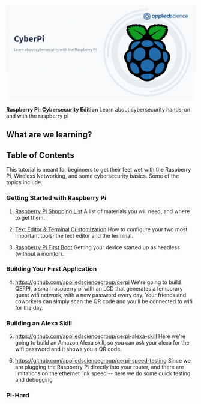 ![CyberPi](/cyber-pi-github-profile.png)

**Raspberry Pi: Cybersecurity Edition**
Learn about cybersecurity hands-on and with the raspberry pi

## What are we learning?


## Table of Contents
This tutorial is meant for beginners to get their feet wet with the Raspberry Pi, Wireless Networking, and some cybersecurity basics. Some of the topics include.


### Getting Started with Raspberry Pi

1. [Raspberry Pi Shopping List](/001-raspberry-pi-shopping-list/README.md)
A list of materials you will need, and where to get them.  

2. [Text Editor & Terminal Customization](/002-text-editor-and-terminal-configuration/README.md)
How to configure your two most important tools; the text editor and the terminal.

3. [Raspberry Pi First Boot](/003-raspberry-pi-first-boot/README.mnd)
Getting your device started up as headless (without a monitor).

### Building Your First Application
4. https://github.com/appliedsciencegroup/qerpi
We're going to build QERPI, a small raspberry pi with an LCD that generates a temporary guest wifi network, with a new password every day. Your friends and coworkers can simply scan the QR code and you'll be connected to wifi for the day.

### Building an Alexa Skill
5. https://github.com/appliedsciencegroup/qerpi-alexa-skill
Here we're going to build an Amazon Alexa skill, so you can ask your alexa for the wifi password and it shows you a QR code.

6. https://github.com/appliedsciencegroup/qerpi-speed-testing
Since we are plugging the Raspberry Pi directly into your router, and there are limitations on the ethernet link speed -- here we do some quick testing and debugging

### Pi-Hard